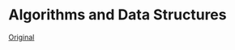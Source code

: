 # Algorithms and Data Structures

[Original](https://github.com/trekhleb/javascript-algorithms.git)

